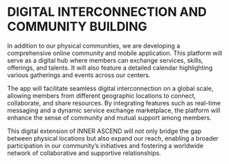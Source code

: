 # DIGITAL INTERCONNECTION AND COMMUNITY BUILDING

In addition to our physical communities, we are developing a comprehensive online community and mobile application. This platform will serve as a digital hub where members can exchange services, skills, offerings, and talents. It will also feature a detailed calendar highlighting various gatherings and events across our centers.

The app will facilitate seamless digital interconnection on a global scale, allowing members from different geographic locations to connect, collaborate, and share resources. By integrating features such as real-time messaging and a dynamic service exchange marketplace, the platform will enhance the sense of community and mutual support among members.

This digital extension of INNER ASCEND will not only bridge the gap between physical locations but also expand our reach, enabling a broader participation in our community’s initiatives and fostering a worldwide network of collaborative and supportive relationships.